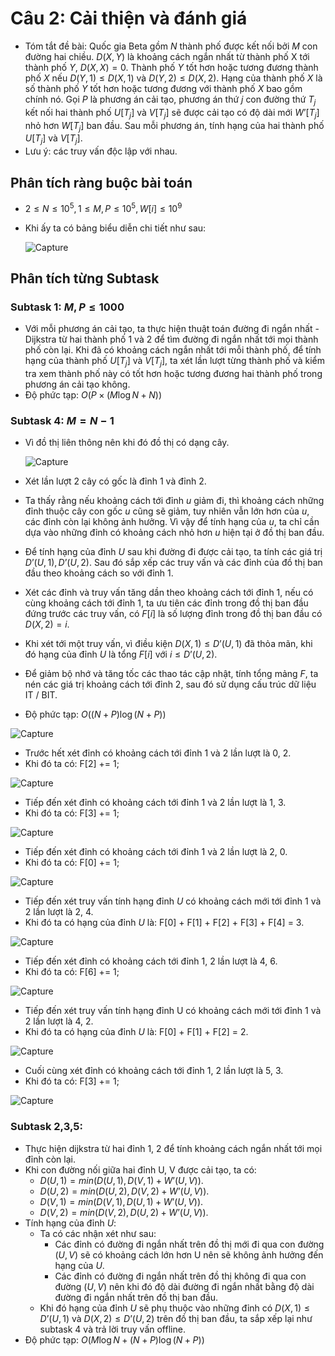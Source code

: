 # Câu 2: Cải thiện và đánh giá 
- Tóm tắt đề bài: Quốc gia Beta gồm $N$ thành phố được kết nối bởi $M$ con đường hai chiều. $D(X, Y)$ là khoảng cách ngắn nhất từ thành phố X tới thành phố $Y$, $D(X, X) = 0$. Thành phố $Y$ tốt hơn hoặc tương đương thành phố $X$ nếu $D(Y, 1) ≤ D(X, 1)$ và $D(Y, 2) ≤ D(X, 2)$. Hạng của thành phố $X$ là số thành phố $Y$ tốt hơn hoặc tương đương với thành phố $X$ bao gồm chính nó. Gọi $P$ là phương án cải tạo, phương án thứ $j$ con đường thứ $T_j$ kết nối hai thành phố $U[T_{j}]$ và $V[T_{j}]$ sẽ được cải tạo có độ dài mới $W’[T_{j}]$ nhỏ hơn $W[T_{j}]$ ban đầu. Sau mỗi phương án, tính hạng của hai thành phố $U[T_{j}]$ và $V[T_{j}]$.
- Lưu ý: các truy vấn độc lập với nhau. 
## Phân tích ràng buộc bài toán
- $2 \le N \le {10^5},1 \le M,P \le {10^5},W\left[ i \right] \le {10^9}$
- Khi ấy ta có bảng biểu diễn chi tiết như sau:

  ![Capture](https://github.com/MustardLawyer1995/HSGQG-2024/assets/156400720/080180db-a7fe-42b4-bc35-348217edc98c)
## Phân tích từng Subtask
### Subtask 1: $M,P \le 1000$
- Với mỗi phương án cải tạo, ta thực hiện thuật toán đường đi ngắn nhất - Dijkstra từ hai thành phố 1 và 2 để tìm đường đi ngắn nhất tới mọi thành phố còn lại. Khi đã có khoảng cách ngắn nhất tới mỗi thành phố, để tính hạng của thành phố $U[T_{j}]$ và $V[T_{j}]$, ta xét lần lượt từng thành phố và kiểm tra xem thành phố này có tốt hơn hoặc tương đương hai thành phố trong phương án cải tạo không.
- Độ phức tạp: $O\left( {P \times \left( {M\log N + N} \right)} \right)$
### Subtask 4: $M=N-1$
- Vì đồ thị liên thông nên khi đó đồ thị có dạng cây.

  ![Capture](https://github.com/MustardLawyer1995/HSGQG-2024/assets/156400720/01713c24-7908-41bf-8112-b822602965ef)

- Xét lần lượt 2 cây có gốc là đỉnh 1 và đỉnh 2. 
- Ta thấy rằng nếu khoảng cách tới đỉnh $u$ giảm đi, thì khoảng cách những đỉnh thuộc cây con gốc $u$ cũng sẽ giảm, tuy nhiên vẫn lớn hơn của $u$, các đỉnh còn lại không ảnh hưởng.  Vì vậy để tính hạng của $u$, ta chỉ cần dựa vào những đỉnh có khoảng cách nhỏ hơn $u$ hiện tại ở đồ thị ban đầu.
- Để tính hạng của đỉnh $U$ sau khi đường đi được cải tạo, ta tính các giá trị $D’(U, 1), D’(U, 2)$. Sau đó sắp xếp các truy vấn và các đỉnh của đồ thị ban đầu theo khoảng cách so với đỉnh 1.
- Xét các đỉnh và truy vấn tăng dần theo khoảng cách tới đỉnh 1, nếu có cùng khoảng cách tới đỉnh 1, ta ưu tiên các đỉnh trong đồ thị ban đầu đứng trước các truy vấn, có $F[i]$ là số lượng đỉnh trong đồ thị ban đầu có $D(X, 2) = i$.
- Khi xét tới một truy vấn, vì điều kiện $D(X, 1) ≤ D’(U, 1)$ đã thỏa mãn, khi đó hạng của đỉnh $U$ là tổng $F[i]$ với $i ≤ D’(U, 2)$.
- Để giảm bộ nhớ và tăng tốc các thao tác cập nhật, tính tổng mảng $F$, ta nén các giá trị khoảng cách tới đỉnh 2, sau đó sử dụng cấu trúc dữ liệu IT / BIT.
- Độ phức tạp: $O\left( {\left( {N + P} \right)\log \left( {N + P} \right)} \right)$

![Capture](https://github.com/MustardLawyer1995/HSGQG-2024/assets/156400720/05406061-3342-440d-8548-2f9e3267c883)

- Trước hết xét đỉnh có khoảng cách tới đỉnh 1 và 2 lần lượt là 0, 2.
- Khi đó ta có: F[2] += 1;

![Capture](https://github.com/MustardLawyer1995/HSGQG-2024/assets/156400720/9b5d976f-3a80-41c2-9bf2-ede6fcf074ef)

- Tiếp đến xét đỉnh có khoảng cách tới đỉnh 1 và 2 lần lượt là 1, 3.
- Khi đó ta có: F[3] += 1;

![Capture](https://github.com/MustardLawyer1995/HSGQG-2024/assets/156400720/61da2156-621b-46b7-945c-680d7c66206d)

- Tiếp đến xét đỉnh có khoảng cách tới đỉnh 1 và 2 lần lượt là 2, 0.
- Khi đó ta có: F[0] += 1;

![Capture](https://github.com/MustardLawyer1995/HSGQG-2024/assets/156400720/2bda98e2-9ba8-4026-af2c-6b7589db959c)

- Tiếp đến xét truy vấn tính hạng đỉnh $U$ có khoảng cách mới tới đỉnh 1 và 2 lần lượt là 2, 4.
- Khi đó ta có hạng của đỉnh $U$ là: F[0] + F[1] + F[2] + F[3] +  F[4] = 3.

![Capture](https://github.com/MustardLawyer1995/HSGQG-2024/assets/156400720/51c37c34-fd3f-4737-aa46-d06d350ed988)

- Tiếp đến xét đỉnh có khoảng cách tới đỉnh 1, 2 lần lượt là 4, 6.
- Khi đó ta có: F[6] += 1;

![Capture](https://github.com/MustardLawyer1995/HSGQG-2024/assets/156400720/20e8db9f-68b0-4c5c-9e7c-2191dd045cd4)

- Tiếp đến xét truy vấn tính hạng đỉnh U có khoảng cách mới tới đỉnh 1 và 2 lần lượt là 4, 2.
- Khi đó ta có hạng của đỉnh $U$ là: F[0] + F[1] + F[2] = 2.

![Capture](https://github.com/MustardLawyer1995/HSGQG-2024/assets/156400720/20c93486-61b3-4165-a070-ec3255db3c42)

- Cuối cùng xét đỉnh có khoảng cách tới đỉnh 1, 2 lần lượt là 5, 3.
- Khi đó ta có: F[3] += 1;

![Capture](https://github.com/MustardLawyer1995/HSGQG-2024/assets/156400720/d157bdf0-2b23-480e-9f15-ae5fc63cbbba)

### Subtask 2,3,5: 
- Thực hiện dijkstra từ hai đỉnh 1, 2 để tính khoảng cách ngắn nhất tới mọi đỉnh còn lại. 
- Khi con đường nối giữa hai đỉnh U, V được cải tạo, ta có:
   - $D(U, 1) = min(D(U, 1), D(V, 1) + W’(U, V))$.
   - $D(U, 2) = min(D(U, 2), D(V, 2) + W’(U, V))$.
   - $D(V, 1) = min(D(V, 1), D(U, 1) + W’(U, V))$.
   - $D(V, 2) = min(D(V, 2), D(U, 2) + W’(U, V))$.
- Tính hạng của đỉnh $U$:
   - Ta có các nhận xét như sau:
       - Các đỉnh có đường đi ngắn nhất trên đồ thị mới đi qua con đường $(U, V)$ sẽ có khoảng cách lớn hơn U nên sẽ không ảnh hưởng đến hạng của $U$.
       - Các đỉnh có đường đi ngắn nhất trên đồ thị không đi qua con đường $(U, V)$ nên khi đó độ dài đường đi ngắn nhất bằng độ dài đường đi ngắn nhất trên đồ thị ban đầu.
   - Khi đó hạng của đỉnh $U$ sẽ phụ thuộc vào những đỉnh có $D(X, 1) ≤ D’(U, 1)$ và $D(X, 2) ≤ D’(U, 2)$ trên đồ thị ban đầu, ta sắp xếp lại như subtask 4 và trả lời truy vấn offline.
- Độ phức tạp: $O\left( {M\log N + \left( {N + P} \right)\log \left( {N + P} \right)} \right)$
 












